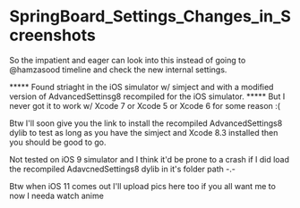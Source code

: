 # SpringBoard_Settings_Changes_in_Screenshots
So the impatient and eager can look into this instead of going to @hamzasood timeline and check the new internal settings.

***** Found striaght in the iOS simulator w/ simject and with a modified version of AdvancedSettinsg8 recompiled for the iOS simulator. *****
But I never got it to work w/ Xcode 7 or Xcode 5 or Xcode 6 for some reason :(

Btw I'll soon give you the link to install the recompiled AdvancedSettings8 dylib to test as long as you have the simject and Xcode 8.3 installed then you should be good to go.

Not tested on iOS 9 simulator and I think it'd be prone to a crash if I did load the recompiled AdavcnedSettings8 dylib in it's folder path -.-

Btw when iOS 11 comes out I'll upload pics here too if you all want me to now I needa watch anime 
